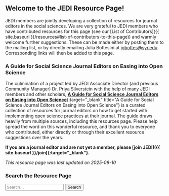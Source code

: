 <div id="introduction"></div>


## Welcome to the JEDI Resource Page!


JEDI members are jointly developing a collection of resources for journal editors in the social sciences. We are very grateful to JEDI members who have contributed resources for this page (see our [List of Contributors]({{ site.baseurl }}/resources#list-of-contributors-to-this-page)) and warmly welcome further suggestions. These can be made either by posting them to the mailing list, or by directly emailing Julia Bottesini at [jgbottes@syr.edu](mailto:jgbottes@syr.edu). Corresponding links will then be added to this page.


### A Guide for Social Science Journal Editors on Easing into Open Science

The culmination of a project led by JEDI Associate Director (and previous Community Manager) Dr. Priya Silverstein with the help of many JEDI members and other scholars, [**A Guide for Social Science Journal Editors on Easing into Open Science**](https://osf.io/hstcx/){:target="_blank" title="A Guide for Social Science Journal Editors on Easing into Open Science"} is a curated collection of resources for journal editors on how to get started with implementing open science practices at their journal. The guide draws heavily from multiple sources, including this resources page. Please help spread the word on this wonderful resource, and thank you to everyone who contributed, either directly or through their excellent resource suggestions over the years.


**If you are a journal editor and are not yet a member, please [join JEDI]({{ site.baseurl }}/join){:target="_blank"}.**


*This resource page was last updated on 2025-08-10*


### Search the Resource Page

<form method="get" id="ddgSearch" action="https://duckduckgo.com/">
    <input type="hidden" name="sites" value="dpjedi.org/resources"/>
    <input type="hidden" name="k7" value="#ffffff"/>
    <input type="hidden" name="k8" value="#222222"/>
    <input type="hidden" name="k9" value="#00278e"/>
    <input type="hidden" name="kx" value="#20692b"/>
    <input type="hidden" name="kj" value="#fafafa"/>
    <input type="hidden" name="kt" value="p"/>
    <input type="text" name="q" placeholder="Search…" aria-label="Search dpjedi.org/resources on DuckDuckGo"/>
    <button type="submit">Search</button>
</form>